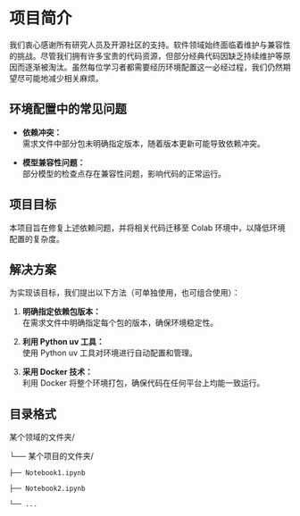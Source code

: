 # 项目简介

我们衷心感谢所有研究人员及开源社区的支持。软件领域始终面临着维护与兼容性的挑战。尽管我们拥有许多宝贵的代码资源，但部分经典代码因缺乏持续维护等原因而逐渐被淘汰。虽然每位学习者都需要经历环境配置这一必经过程，我们仍然期望尽可能地减少相关麻烦。

## 环境配置中的常见问题

- **依赖冲突：**  
  需求文件中部分包未明确指定版本，随着版本更新可能导致依赖冲突。

- **模型兼容性问题：**  
  部分模型的检查点存在兼容性问题，影响代码的正常运行。

## 项目目标

本项目旨在修复上述依赖问题，并将相关代码迁移至 Colab 环境中，以降低环境配置的复杂度。

## 解决方案

为实现该目标，我们提出以下方法（可单独使用，也可组合使用）：

1. **明确指定依赖包版本：**  
   在需求文件中明确指定每个包的版本，确保环境稳定性。

2. **利用 Python uv 工具：**  
   使用 Python uv 工具对环境进行自动配置和管理。

3. **采用 Docker 技术：**  
   利用 Docker 将整个环境打包，确保代码在任何平台上均能一致运行。

## 目录格式
某个领域的文件夹/

└── 某个项目的文件夹/
    
    ├── Notebook1.ipynb
    
    ├── Notebook2.ipynb
    
    └── ...
